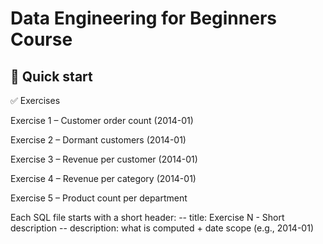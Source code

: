 # Data Engineering for Beginners Course
## 🏁 Quick start

✅ Exercises

Exercise 1 – Customer order count (2014-01)

Exercise 2 – Dormant customers (2014-01)

Exercise 3 – Revenue per customer (2014-01)

Exercise 4 – Revenue per category (2014-01)

Exercise 5 – Product count per department

Each SQL file starts with a short header:
-- title: Exercise N - Short description
-- description: what is computed + date scope (e.g., 2014-01)
